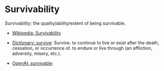 # Survivability

Survivability: the quality/ability/extent of being survivable.

<div data-chatgpt-prompt="explain survivability (system quality attribute, non-functional requirement, cross-functional contraint)"></div>

* [Wikipedia: Survivability](https://wikipedia.org/wiki/Survivability)

* [Dictionary: survive](https://www.dictionary.com/browse/survive): Survive. to continue to live or exist after the death, cessation, or occurrence of. to endure or live through (an affliction, adversity, misery, etc.).

* [OpenAI: survivable](https:://openai.com): <div data-chatgpt-prompt="define survivable (computers and software)"></div>
